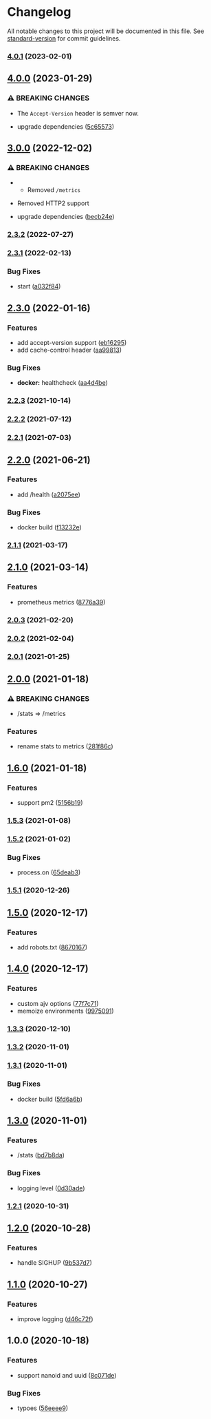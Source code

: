 # Changelog

All notable changes to this project will be documented in this file. See [standard-version](https://github.com/conventional-changelog/standard-version) for commit guidelines.

### [4.0.1](https://github.com/BlackGlory/uid/compare/v4.0.0...v4.0.1) (2023-02-01)

## [4.0.0](https://github.com/BlackGlory/uid/compare/v3.0.0...v4.0.0) (2023-01-29)


### ⚠ BREAKING CHANGES

* The `Accept-Version` header is semver now.

* upgrade dependencies ([5c65573](https://github.com/BlackGlory/uid/commit/5c6557382de5bbae7ec3c0a6874b97f1e1dffb1b))

## [3.0.0](https://github.com/BlackGlory/uid/compare/v2.3.2...v3.0.0) (2022-12-02)


### ⚠ BREAKING CHANGES

* - Removed `/metrics`
- Removed HTTP2 support

* upgrade dependencies ([becb24e](https://github.com/BlackGlory/uid/commit/becb24e8d7779e496539ca3179754025327ae58c))

### [2.3.2](https://github.com/BlackGlory/uid/compare/v2.3.1...v2.3.2) (2022-07-27)

### [2.3.1](https://github.com/BlackGlory/uid/compare/v2.3.0...v2.3.1) (2022-02-13)


### Bug Fixes

* start ([a032f84](https://github.com/BlackGlory/uid/commit/a032f84773a2d38ea22dc82405bcbb4d7403777c))

## [2.3.0](https://github.com/BlackGlory/uid/compare/v2.2.3...v2.3.0) (2022-01-16)


### Features

* add accept-version support ([eb16295](https://github.com/BlackGlory/uid/commit/eb16295da5c86b7ed40682fff3cc0ea8f48f71e4))
* add cache-control header ([aa99813](https://github.com/BlackGlory/uid/commit/aa998138011bf92866a5a9c7d0d03ef8ab0ebdc3))


### Bug Fixes

* **docker:** healthcheck ([aa4d4be](https://github.com/BlackGlory/uid/commit/aa4d4bec99de8903fc3ab7fd0a1f089cd95d8632))

### [2.2.3](https://github.com/BlackGlory/uid/compare/v2.2.2...v2.2.3) (2021-10-14)

### [2.2.2](https://github.com/BlackGlory/uid/compare/v2.2.1...v2.2.2) (2021-07-12)

### [2.2.1](https://github.com/BlackGlory/uid/compare/v2.2.0...v2.2.1) (2021-07-03)

## [2.2.0](https://github.com/BlackGlory/uid/compare/v2.1.1...v2.2.0) (2021-06-21)


### Features

* add /health ([a2075ee](https://github.com/BlackGlory/uid/commit/a2075eef231c4124d3805bf9a4c4c8f062bfcf16))


### Bug Fixes

* docker build ([f13232e](https://github.com/BlackGlory/uid/commit/f13232ef59e9de78edc9652f0d25c5d320cf50b4))

### [2.1.1](https://github.com/BlackGlory/uid/compare/v2.1.0...v2.1.1) (2021-03-17)

## [2.1.0](https://github.com/BlackGlory/uid/compare/v2.0.3...v2.1.0) (2021-03-14)


### Features

* prometheus metrics ([8776a39](https://github.com/BlackGlory/uid/commit/8776a39053ab2d5df41dc7b26727f797c05e5f63))

### [2.0.3](https://github.com/BlackGlory/uid/compare/v2.0.2...v2.0.3) (2021-02-20)

### [2.0.2](https://github.com/BlackGlory/uid/compare/v2.0.1...v2.0.2) (2021-02-04)

### [2.0.1](https://github.com/BlackGlory/uid/compare/v2.0.0...v2.0.1) (2021-01-25)

## [2.0.0](https://github.com/BlackGlory/uid/compare/v1.6.0...v2.0.0) (2021-01-18)


### ⚠ BREAKING CHANGES

* /stats => /metrics

### Features

* rename stats to metrics ([281f86c](https://github.com/BlackGlory/uid/commit/281f86c287e8662534a59199f2cc4d935618ad0b))

## [1.6.0](https://github.com/BlackGlory/uid/compare/v1.5.3...v1.6.0) (2021-01-18)


### Features

* support pm2 ([5156b19](https://github.com/BlackGlory/uid/commit/5156b19cc0785c8281ac5d23b1ba9b7c46db92ec))

### [1.5.3](https://github.com/BlackGlory/uid/compare/v1.5.2...v1.5.3) (2021-01-08)

### [1.5.2](https://github.com/BlackGlory/uid/compare/v1.5.1...v1.5.2) (2021-01-02)


### Bug Fixes

* process.on ([65deab3](https://github.com/BlackGlory/uid/commit/65deab30c102bdc435bcdaf0dfc1c5e0b7b01f0c))

### [1.5.1](https://github.com/BlackGlory/uid/compare/v1.5.0...v1.5.1) (2020-12-26)

## [1.5.0](https://github.com/BlackGlory/uid/compare/v1.4.0...v1.5.0) (2020-12-17)


### Features

* add robots.txt ([8670167](https://github.com/BlackGlory/uid/commit/8670167be2b99217b21d3fd61c72ef2e57a5a151))

## [1.4.0](https://github.com/BlackGlory/uid/compare/v1.3.3...v1.4.0) (2020-12-17)


### Features

* custom ajv options ([77f7c71](https://github.com/BlackGlory/uid/commit/77f7c710a70fe426edced6a09bc8028497173ff3))
* memoize environments ([9975091](https://github.com/BlackGlory/uid/commit/99750917c2a7958c5ade4e616c3a687321c58a85))

### [1.3.3](https://github.com/BlackGlory/uid/compare/v1.3.2...v1.3.3) (2020-12-10)

### [1.3.2](https://github.com/BlackGlory/uid/compare/v1.3.1...v1.3.2) (2020-11-01)

### [1.3.1](https://github.com/BlackGlory/uid/compare/v1.3.0...v1.3.1) (2020-11-01)


### Bug Fixes

* docker build ([5fd6a6b](https://github.com/BlackGlory/uid/commit/5fd6a6b2e614742bd2b6fc805d95fb441bc20e26))

## [1.3.0](https://github.com/BlackGlory/uid/compare/v1.2.1...v1.3.0) (2020-11-01)


### Features

* /stats ([bd7b8da](https://github.com/BlackGlory/uid/commit/bd7b8da631a4069f0bae20aec4c78bfb4980e9aa))


### Bug Fixes

* logging level ([0d30ade](https://github.com/BlackGlory/uid/commit/0d30ade1e4b25f2bafcc3432b8d20a6033ebf287))

### [1.2.1](https://github.com/BlackGlory/uid/compare/v1.2.0...v1.2.1) (2020-10-31)

## [1.2.0](https://github.com/BlackGlory/uid/compare/v1.1.0...v1.2.0) (2020-10-28)


### Features

* handle SIGHUP ([9b537d7](https://github.com/BlackGlory/uid/commit/9b537d703d682bdecd549ca8b0af919146493f94))

## [1.1.0](https://github.com/BlackGlory/uid/compare/v1.0.0...v1.1.0) (2020-10-27)


### Features

* improve logging ([d46c72f](https://github.com/BlackGlory/uid/commit/d46c72fbaef8822aa9b8592cf505426df27b315c))

## 1.0.0 (2020-10-18)


### Features

* support nanoid and uuid ([8c071de](https://github.com/BlackGlory/uid/commit/8c071de859bc604292b80182423ff31996c077fd))


### Bug Fixes

* typoes ([56eeee9](https://github.com/BlackGlory/uid/commit/56eeee9321ca750795b71d691bee55df1a359da6))

